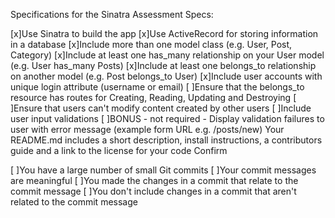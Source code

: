 Specifications for the Sinatra Assessment
Specs:

 [x]Use Sinatra to build the app
 [x]Use ActiveRecord for storing information in a database
 [x]Include more than one model class (e.g. User, Post, Category)
 [x]Include at least one has_many relationship on your User model (e.g. User has_many Posts)
 [x]Include at least one belongs_to relationship on another model (e.g. Post belongs_to User)
 [x]Include user accounts with unique login attribute (username or email)
 [ ]Ensure that the belongs_to resource has routes for Creating, Reading, Updating and Destroying
 [ ]Ensure that users can't modify content created by other users
 [ ]Include user input validations
 [ ]BONUS - not required - Display validation failures to user with error message (example form URL e.g. /posts/new)
 Your README.md includes a short description, install instructions, a contributors guide and a link to the license for your code
Confirm

 [ ]You have a large number of small Git commits
 [ ]Your commit messages are meaningful
 [ ]You made the changes in a commit that relate to the commit message
 [ ]You don't include changes in a commit that aren't related to the commit message
